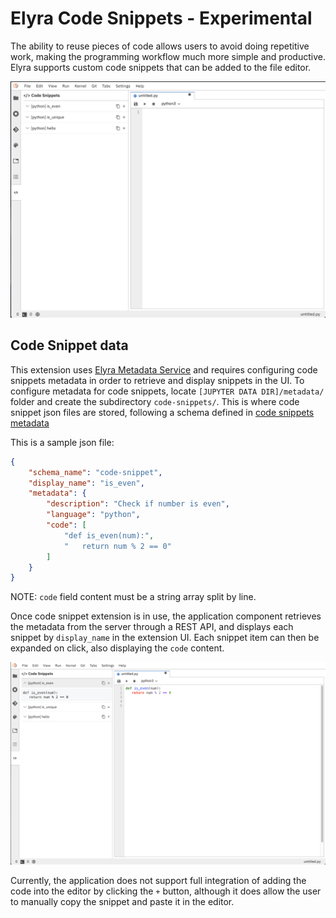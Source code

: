 <!--
{% comment %}
Copyright 2018-2020 IBM Corporation

Licensed under the Apache License, Version 2.0 (the "License");
you may not use this file except in compliance with the License.
You may obtain a copy of the License at

http://www.apache.org/licenses/LICENSE-2.0

Unless required by applicable law or agreed to in writing, software
distributed under the License is distributed on an "AS IS" BASIS,
WITHOUT WARRANTIES OR CONDITIONS OF ANY KIND, either express or implied.
See the License for the specific language governing permissions and
limitations under the License.
{% endcomment %}
-->

# Elyra Code Snippets - Experimental

The ability to reuse pieces of code allows users to avoid doing repetitive work, 
making the programming workflow much more simple and productive.
Elyra supports custom code snippets that can be added to the file editor.

![Code Snippets](../source/images/code-snippets.png)

## Code Snippet data
This extension uses [Elyra Metadata Service](https://github.com/elyra-ai/elyra/blob/master/docs/dev/metadata.md)
and requires configuring code snippets metadata in order to retrieve and display snippets in the UI.
To configure metadata for code snippets, locate `[JUPYTER DATA DIR]/metadata/` folder and create the subdirectory `code-snippets/`.
This is where code snippet json files are stored, following a schema defined in 
[code snippets metadata](https://github.com/elyra-ai/elyra/blob/master/elyra/metadata/schemas/code-snippet.json)

This is a sample json file:
```json
{
	"schema_name": "code-snippet",
	"display_name": "is_even",
	"metadata": {
		"description": "Check if number is even",
		"language": "python",
		"code": [
			"def is_even(num):",
			"   return num % 2 == 0"
		]
	}
}
```
NOTE: `code` field content must be a string array split by line.

Once code snippet extension is in use, the application component retrieves the metadata from the server 
through a REST API, and displays each snippet by `display_name` in the extension UI.
Each snippet item can then be expanded on click, also displaying the `code` content.

![Code Snippet Sample](../source/images/code-snippet-expanded.png)

Currently, the application does not support full integration of adding the code into the editor by
clicking the `+` button, although it does allow the user to manually copy the snippet and paste it
in the editor.